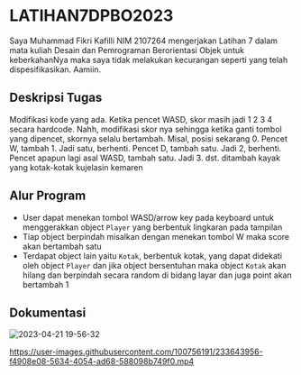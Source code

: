 # LATIHAN7DPBO2023
Saya Muhammad Fikri Kafilli NIM 2107264 mengerjakan Latihan 7 dalam mata kuliah Desain dan Pemrograman Berorientasi Objek untuk keberkahanNya maka saya tidak melakukan kecurangan seperti yang telah dispesifikasikan. Aamiin.

## Deskripsi Tugas
Modifikasi kode yang ada. Ketika pencet WASD, skor masih jadi 1 2 3 4 secara hardcode. Nahh, modifikasi skor nya sehingga ketika ganti tombol yang dipencet, skornya selalu bertambah. Misal, posisi sekarang 0. Pencet W, tambah 1. Jadi satu, berhenti. Pencet D, tambah satu. Jadi 2, berhenti. Pencet apapun lagi asal WASD, tambah satu. Jadi 3. dst. ditambah kayak yang kotak-kotak kujelasin kemaren

## Alur Program
* User dapat menekan tombol WASD/arrow key pada keyboard untuk menggerakkan object `Player` yang berbentuk lingkaran pada tampilan
* Tiap object berpindah misalkan dengan menekan tombol W maka score akan bertambah satu 
* Terdapat object lain yaitu `Kotak`, berbentuk kotak, yang dapat didekati oleh object `Player` dan jika object bersentuhan maka object `Kotak` akan hilang dan berpindah secara random di bidang layar dan juga point akan bertambah 1

## Dokumentasi

![2023-04-21 19-56-32](https://user-images.githubusercontent.com/100756191/233643451-dcb08676-6997-41c3-af53-6847fd7e43f3.gif)

https://user-images.githubusercontent.com/100756191/233643956-f4908e08-5634-4054-ad68-588098b749f0.mp4


